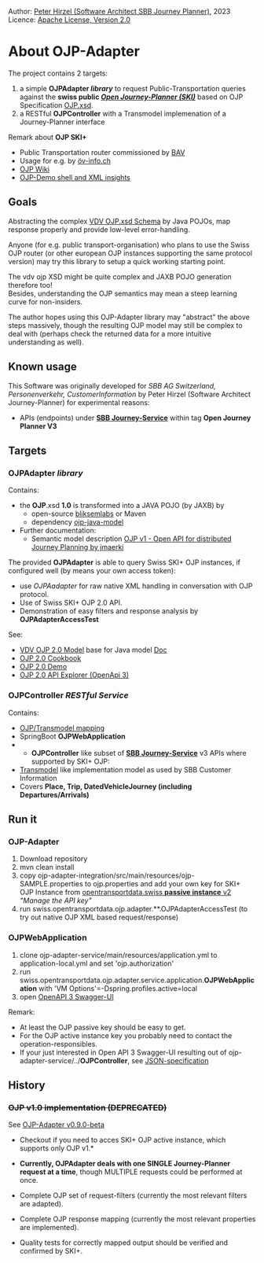 Author: [Peter Hirzel (Software Architect SBB Journey Planner)](https://github.com/phirzel), 2023  
Licence: [Apache License, Version 2.0](https://opensource.org/license/apache-2-0/)

# About OJP-Adapter

The project contains 2 targets:
1. a simple **OJPAdapter _library_** to request Public-Transportation queries against the **swiss public [_Open Journey-Planner (SKI)_](https://opentransportdata.swiss/de/dataset/ojp2-0)** based on OJP Specification [OJP.xsd](https://github.com/VDVde/OJP/blob/develop/OJP.xsd).
2. a RESTful **OJPController** with a Transmodel implemenation of a Journey-Planner interface

Remark about **OJP SKI+**
* Public Transportation router commissioned by [BAV](https://www.bav.admin.ch/bav/de/home.html)
* Usage for e.g. by [öv-info.ch](https://www.öv-info.ch/de)
* [OJP Wiki]( https://github.com/VDVde/OJP/wiki)
* [OJP-Demo shell and XML insights](https://tools.odpch.ch/beta-ojp-demo/search)

## Goals

Abstracting the complex [VDV OJP.xsd Schema](https://github.com/VDVde/OJP) by Java POJOs, map response properly and provide low-level error-handling.

Anyone (for e.g. public transport-organisation) who plans to use the Swiss OJP router (or other european OJP instances supporting the same protocol version) may try this library to setup a quick working starting point.

The vdv ojp XSD might be quite complex and JAXB POJO generation therefore too!  
Besides, understanding the OJP semantics may mean a steep learning curve for non-insiders.

The author hopes using this OJP-Adapter library may "abstract" the above steps massively, though the resulting OJP model may still be complex to deal with (perhaps check the returned data for a more intuitive understanding as well).

## Known usage

This Software was originally developed for _SBB AG Switzerland, Personenverkehr, CustomerInformation_ by Peter Hirzel (Software Architect Journey-Planner) for experimental reasons:
* APIs (endpoints) under [**SBB Journey-Service**](https://developer.sbb.ch/apis/journey-service/documentation) within tag **Open Journey Planner V3**

## Targets
### OJPAdapter _library_

Contains:
* the **OJP**.xsd **1.0** is transformed into a JAVA POJO (by JAXB) by
  * open-source [bliksemlabs](https://github.com/bliksemlabs/ojp-java-model) or Maven
  * dependency [ojp-java-model](https://central.sonatype.com/artifact/de.vdv/ojp-java-model/1.0.3.1)
* Further documentation:
  * Semantic model description [OJP v1 - Open API for distributed Journey Planning by jmaerki](https://jmaerki.github.io/OJP/generated/OJP.html)

The provided **OJPAdapter** is able to query Swiss SKI+ OJP instances, if configured well (by means your own access token):
* use _OJPAadapter_ for raw native XML handling in conversation with OJP protocol.
* Use of Swiss SKI+ OJP 2.0 API.
* Demonstration of easy filters and response analysis by **OJPAdapterAccessTest**

See:

* [VDV OJP 2.0 Model](https://github.com/VDVde/OJP) base for Java model [Doc](https://vdvde.github.io/OJP/index.html)
* [OJP 2.0 Cookbook](https://opentransportdata.swiss/de/cookbook/ojp2entwicklung/)
* [OJP 2.0 Demo](https://tools.odpch.ch/ojp-demo-v2/search)
* [OJP 2.0 API Explorer (OpenApi 3)](https://opentdatach.github.io/api-explorer2/#/default/OJP2.0)

### OJPController _RESTful Service_

Contains:
* [OJP/Transmodel mapping](https://github.com/VDVde/OJP/blob/develop/docs/transmodel_ojp_mapping/Mapping_OJP_TRANSMODEL_V3.0.xlsx)
* SpringBoot **OJPWebApplication**
* * **OJPController** like subset of [**SBB Journey-Service**](https://developer.sbb.ch/apis/journey-service/documentation) v3 APIs where supported by SKI+ OJP:
* [Transmodel](https://www.transmodel-cen.eu/) like implementation model as used by SBB Customer Information
* Covers **Place, Trip, DatedVehicleJourney (including Departures/Arrivals)**

## Run it

### OJP-Adapter <library>
1. Download repository
2. mvn clean install
3. copy ojp-adapter-integration/src/main/resources/ojp-SAMPLE.properties to ojp.properties and add your own key for SKI+ OJP Instance from [opentransportdata.swiss **passive instance** v2]( https://opentransportdata.swiss/de/dataset/ojp2-0) _"Manage the API key"_
4. run swiss.opentransportdata.ojp.adapter.**.OJPAdapterAccessTest (to try out native OJP XML based request/response)

### OJPWebApplication <service>

1. clone ojp-adapter-service/main/resources/application.yml to application-local.yml and set 'ojp.authorization'
2. run swiss.opentransportdata.ojp.adapter.service.application.**OJPWebApplication** with 'VM Options'=-Dspring.profiles.active=local
3. open [OpenAPI 3 Swagger-UI](http://localhost:8082/swagger-ui/index.html)

Remark:
* At least the OJP passive key should be easy to get.
* For the OJP active instance key you probably need to contact the operation-responsibles.
* If your just interested in Open API 3 Swagger-UI resulting out of ojp-adapter-service/../**OJPController**, see [JSON-specification](open-journey-planner-api_v0.9.0-SNAPSHOT.json)

## History

### ~~OJP v1.0 implementation (DEPRECATED)~~

See [OJP-Adapter v0.9.0-beta](https://github.com/openTdataCH/ojp-adapter/releases/tag/v0.9.0-beta)

* Checkout if you need to acces SKI+ OJP active instance, which supports only OJP v1.*

* **Currently, OJPAdapter deals with one SINGLE Journey-Planner request at a time**, though MULTIPLE requests could be performed at once.
* Complete OJP set of request-filters (currently the most relevant filters are adapted).
* Complete OJP response mapping (currently the most relevant properties are implemented).
* Quality tests for correctly mapped output should be verified and confirmed by SKI+.